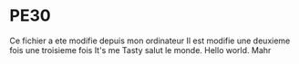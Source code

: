
# PE30
Ce fichier a ete modifie depuis mon ordinateur
Il est modifie une deuxieme fois
une troisieme fois
It's me Tasty
salut le monde.
Hello world.
Mahr
